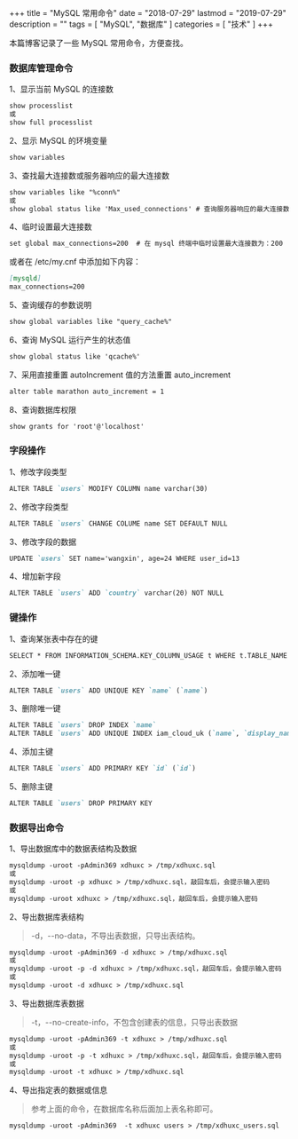 +++
title = "MySQL 常用命令"
date = "2018-07-29"
lastmod = "2019-07-29"
description = ""
tags = [
    "MySQL",
    "数据库"
]
categories = [
    "技术"
]
+++

本篇博客记录了一些 MySQL 常用命令，方便查找。

<!--more-->

### 数据库管理命令
1、显示当前 MySQL 的连接数
```markdown
show processlist
或
show full processlist
```

2、显示 MySQL 的环境变量
```markdown
show variables
```

3、查找最大连接数或服务器响应的最大连接数
```markdown
show variables like "%conn%"
或
show global status like 'Max_used_connections' # 查询服务器响应的最大连接数
```

4、临时设置最大连接数
```markdown
set global max_connections=200  # 在 mysql 终端中临时设置最大连接数为：200
```
或者在 /etc/my.cnf 中添加如下内容：
```markdown
[mysqld]
max_connections=200
```

5、查询缓存的参数说明
```markdown
show global variables like "query_cache%"
```

6、查询 MySQL 运行产生的状态值
```markdown
show global status like 'qcache%'
```

7、采用直接重置 autoIncrement 值的方法重置 auto_increment
```markdown
alter table marathon auto_increment = 1
```

8、查询数据库权限
```markdown
show grants for 'root'@'localhost'
```

### 字段操作
1、修改字段类型
```markdown
ALTER TABLE `users` MODIFY COLUMN name varchar(30)
```

2、修改字段类型
```markdown
ALTER TABLE `users` CHANGE COLUME name SET DEFAULT NULL
```

3、修改字段的数据
```markdown
UPDATE `users` SET name='wangxin', age=24 WHERE user_id=13
```

4、增加新字段
```markdown
ALTER TABLE `users` ADD `country` varchar(20) NOT NULL
```

### 键操作
1、查询某张表中存在的键
```markdown
SELECT * FROM INFORMATION_SCHEMA.KEY_COLUMN_USAGE t WHERE t.TABLE_NAME ='users'
```

2、添加唯一键
```markdown
ALTER TABLE `users` ADD UNIQUE KEY `name` (`name`)
```

3、删除唯一键
```markdown
ALTER TABLE `users` DROP INDEX `name`
ALTER TABLE `users` ADD UNIQUE INDEX iam_cloud_uk (`name`, `display_name`) # 注意，主键名中不能包含中划线
```

4、添加主键
```markdown
ALTER TABLE `users` ADD PRIMARY KEY `id` (`id`)
```

5、删除主键
```markdown
ALTER TABLE `users` DROP PRIMARY KEY
```

### 数据导出命令
1、导出数据库中的数据表结构及数据
```markdown
mysqldump -uroot -pAdmin369 xdhuxc > /tmp/xdhuxc.sql
或
mysqldump -uroot -p xdhuxc > /tmp/xdhuxc.sql，敲回车后，会提示输入密码
或
mysqldump -uroot xdhuxc > /tmp/xdhuxc.sql，敲回车后，会提示输入密码
```

2、导出数据库表结构
> -d，--no-data，不导出表数据，只导出表结构。

```markdown
mysqldump -uroot -pAdmin369 -d xdhuxc > /tmp/xdhuxc.sql
或
mysqldump -uroot -p -d xdhuxc > /tmp/xdhuxc.sql，敲回车后，会提示输入密码
或
mysqldump -uroot -d xdhuxc > /tmp/xdhuxc.sql
```

3、导出数据库表数据
> -t，--no-create-info，不包含创建表的信息，只导出表数据

```markdown
mysqldump -uroot -pAdmin369 -t xdhuxc > /tmp/xdhuxc.sql
或
mysqldump -uroot -p -t xdhuxc > /tmp/xdhuxc.sql，敲回车后，会提示输入密码
或
mysqldump -uroot -t xdhuxc > /tmp/xdhuxc.sql
```

4、导出指定表的数据或信息
> 参考上面的命令，在数据库名称后面加上表名称即可。

```markdown
mysqldump -uroot -pAdmin369  -t xdhuxc users > /tmp/xdhuxc_users.sql
```

